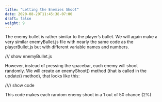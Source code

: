 ```yaml
---
title: "Letting the Enemies Shoot"
date: 2020-08-20T11:45:38-07:00
draft: false
weight: 9
---
```


The enemy bullet is rather similar to the player’s bullet. We will again make a very similar enemyBullet.js file with nearly the same code as the playerBullet.js but with different variable names and numbers.

/// show enemyBullet.js

However, instead of pressing the spacebar, each enemy will shoot randomly. We will create an enemyShoot() method (that is called in the update() method), that looks like this:

//// show code

This code makes each random enemy shoot in a 1 out of 50 chance (2%)
